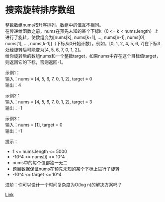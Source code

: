 <h1>搜索旋转排序数组</h1>

整数数组nums按升序排列，数组中的值互不相同。</br>
在传递给函数之前，nums在预先未知的某个下标k（0 <= k < nums.length）上进行了旋转，使数组变为[nums[k], nums[k+1], ..., nums[n-1], nums[0], nums[1], ..., nums[k-1]]（下标从0开始计数）。例如，[0, 1, 2, 4, 5, 6, 7]在下标3处经旋转后可能变为[4, 5, 6, 7, 0, 1, 2]。</br>
给你旋转后的数组nums和一个整数target，如果nums中存在这个目标值target，则返回它的下标，否则返回-1。</br>

示例1：</br>
输入：nums = [4, 5, 6, 7, 0, 1, 2], target = 0</br>
输出：4</br>

示例2：</br>
输入：nums = [4, 5, 6, 7, 0, 1, 2], target = 3</br>
输出：-1</br>

示例3：</br>
输入：nums = [1], target = 0</br>
输出：-1</br>

提示：
- 1 <= nums.length <= 5000
- -10^4 <= nums[i] <= 10^4
- nums中的每个值都独一无二
- 题目数据保证nums在预先未知的某个下标上进行了旋转
- -10^4 <= target <= 10^4

进阶：你可以设计一个时间复杂度为O(log n)的解决方案吗？</br>

[Link](https://leetcode-cn.com/problems/search-in-rotated-sorted-array/)